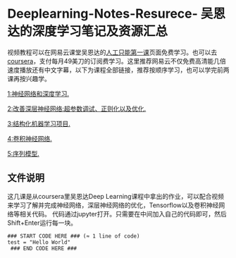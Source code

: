 # Deeplearning-Notes-Resurece- 吴恩达的深度学习笔记及资源汇总

视频教程可以在网易云课堂吴恩达的[人工只能第一课](https://mooc.study.163.com/smartSpec/detail/1001319001.htm)页面免费学习。也可以去[coursera](https://www.coursera.org/specializations/deep-learning)，支付每月49美刀的订阅费学习。这里推荐网易云不仅免费高清能几倍速度播放还有中文字幕，以下为课程全部链接，推荐按顺序学习，也可以学完前两课再按兴趣学。

[1:神经网络和深度学习.](https://mooc.study.163.com/learn/2001281002?tid=2001392029#/learn/content)

[2:改善深层神经网络:超参数调试、正则化以及优化.](https://mooc.study.163.com/learn/2001281003?tid=2001391036#/learn/content)

[3:结构化机器学习项目.](https://mooc.study.163.com/learn/2001280004?tid=2001391037#/learn/content)

[4:卷积神经网络.](https://mooc.study.163.com/learn/2001281004?tid=2001392030#/learn/content)

[5:序列模型.](https://mooc.study.163.com/learn/2001280005?tid=2001391038#/learn/content)

 
## 文件说明
这几课是从coursera里吴恩达Deep Learning课程中拿出的作业，可以配合视频来学习了解并完成神经网络，深层神经网络的优化，Tensorflow以及卷积神经网络等相关代码。
代码通过jupyter打开。只需要在中间加入自己的代码即可，然后Shift+Enter运行每一块。
```
### START CODE HERE ### (≈ 1 line of code)
test = "Hello World"
 ### END CODE HERE ###
```


